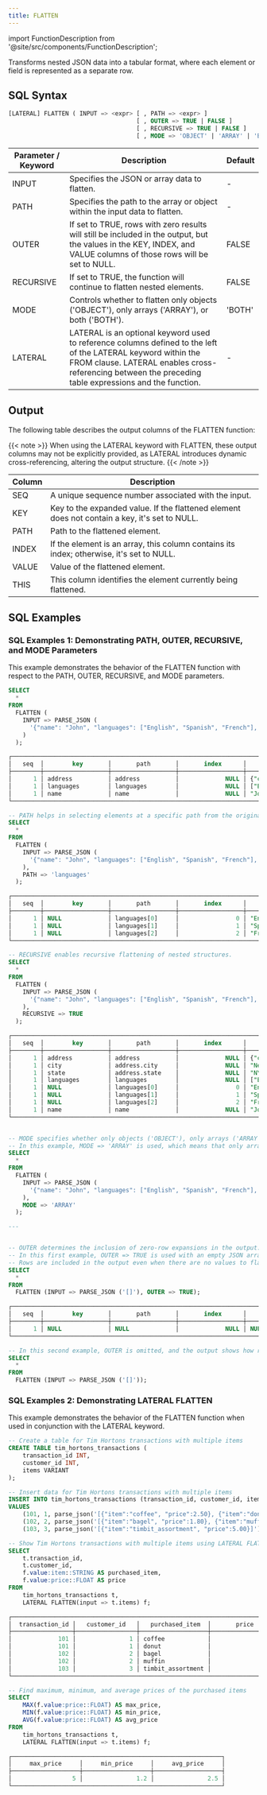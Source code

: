 ```yaml
---
title: FLATTEN
---
```

import FunctionDescription from '@site/src/components/FunctionDescription';

<FunctionDescription description="Introduced or updated: v1.2.213"/>

Transforms nested JSON data into a tabular format, where each element or field is represented as a separate row.

## SQL Syntax

```sql
[LATERAL] FLATTEN ( INPUT => <expr> [ , PATH => <expr> ]
                                    [ , OUTER => TRUE | FALSE ]
                                    [ , RECURSIVE => TRUE | FALSE ]
                                    [ , MODE => 'OBJECT' | 'ARRAY' | 'BOTH' ] )
```

| Parameter / Keyword | Description                                                                                                                                                                                                             | Default |
|---------------------|-------------------------------------------------------------------------------------------------------------------------------------------------------------------------------------------------------------------------|---------|
| INPUT               | Specifies the JSON or array data to flatten.                                                                                                                                                                            | -       |
| PATH                | Specifies the path to the array or object within the input data to flatten.                                                                                                                                             | -       |
| OUTER               | If set to TRUE, rows with zero results will still be included in the output, but the values in the KEY, INDEX, and VALUE columns of those rows will be set to NULL.                                                     | FALSE   |
| RECURSIVE           | If set to TRUE, the function will continue to flatten nested elements.                                                                                                                                                  | FALSE   |
| MODE                | Controls whether to flatten only objects ('OBJECT'), only arrays ('ARRAY'), or both ('BOTH').                                                                                                                           | 'BOTH'  |
| LATERAL             | LATERAL is an optional keyword used to reference columns defined to the left of the LATERAL keyword within the FROM clause. LATERAL enables cross-referencing between the preceding table expressions and the function. | -       |

## Output

The following table describes the output columns of the FLATTEN function:

{{< note >}}
When using the LATERAL keyword with FLATTEN, these output columns may not be explicitly provided, as LATERAL introduces dynamic cross-referencing, altering the output structure.
{{< /note >}}

| Column | Description                                                                              |
|--------|------------------------------------------------------------------------------------------|
| SEQ    | A unique sequence number associated with the input.                                      |
| KEY    | Key to the expanded value. If the flattened element does not contain a key, it's set to NULL.|
| PATH   | Path to the flattened element.                                                           |
| INDEX  | If the element is an array, this column contains its index; otherwise, it's set to NULL. |
| VALUE  | Value of the flattened element.                                                          |
| THIS   | This column identifies the element currently being flattened.                            |

## SQL Examples

### SQL Examples 1: Demonstrating PATH, OUTER, RECURSIVE, and MODE Parameters

This example demonstrates the behavior of the FLATTEN function with respect to the PATH, OUTER, RECURSIVE, and MODE parameters.

```sql
SELECT
  *
FROM
  FLATTEN (
    INPUT => PARSE_JSON (
      '{"name": "John", "languages": ["English", "Spanish", "French"], "address": {"city": "New York", "state": "NY"}}'
    )
  );

┌────────────────────────────────────────────────────────────────────────────────────────────────────────────────────────────────────────────────────────────────────────────────────────────────────────────┐
│   seq  │        key       │       path       │       index      │               value              │                                                  this                                                 │
├────────┼──────────────────┼──────────────────┼──────────────────┼──────────────────────────────────┼───────────────────────────────────────────────────────────────────────────────────────────────────────┤
│      1 │ address          │ address          │             NULL │ {"city":"New York","state":"NY"} │ {"address":{"city":"New York","state":"NY"},"languages":["English","Spanish","French"],"name":"John"} │
│      1 │ languages        │ languages        │             NULL │ ["English","Spanish","French"]   │ {"address":{"city":"New York","state":"NY"},"languages":["English","Spanish","French"],"name":"John"} │
│      1 │ name             │ name             │             NULL │ "John"                           │ {"address":{"city":"New York","state":"NY"},"languages":["English","Spanish","French"],"name":"John"} │
└────────────────────────────────────────────────────────────────────────────────────────────────────────────────────────────────────────────────────────────────────────────────────────────────────────────┘

-- PATH helps in selecting elements at a specific path from the original JSON data.
SELECT
  *
FROM
  FLATTEN (
    INPUT => PARSE_JSON (
      '{"name": "John", "languages": ["English", "Spanish", "French"], "address": {"city": "New York", "state": "NY"}}'
    ),
    PATH => 'languages'
  );

┌──────────────────────────────────────────────────────────────────────────────────────────────────────────────────────┐
│   seq  │        key       │       path       │       index      │       value       │              this              │
├────────┼──────────────────┼──────────────────┼──────────────────┼───────────────────┼────────────────────────────────┤
│      1 │ NULL             │ languages[0]     │                0 │ "English"         │ ["English","Spanish","French"] │
│      1 │ NULL             │ languages[1]     │                1 │ "Spanish"         │ ["English","Spanish","French"] │
│      1 │ NULL             │ languages[2]     │                2 │ "French"          │ ["English","Spanish","French"] │
└──────────────────────────────────────────────────────────────────────────────────────────────────────────────────────┘

-- RECURSIVE enables recursive flattening of nested structures.
SELECT
  *
FROM
  FLATTEN (
    INPUT => PARSE_JSON (
      '{"name": "John", "languages": ["English", "Spanish", "French"], "address": {"city": "New York", "state": "NY"}}'
    ),
    RECURSIVE => TRUE
  );

┌────────────────────────────────────────────────────────────────────────────────────────────────────────────────────────────────────────────────────────────────────────────────────────────────────────────┐
│   seq  │        key       │       path       │       index      │               value              │                                                  this                                                 │
├────────┼──────────────────┼──────────────────┼──────────────────┼──────────────────────────────────┼───────────────────────────────────────────────────────────────────────────────────────────────────────┤
│      1 │ address          │ address          │             NULL │ {"city":"New York","state":"NY"} │ {"address":{"city":"New York","state":"NY"},"languages":["English","Spanish","French"],"name":"John"} │
│      1 │ city             │ address.city     │             NULL │ "New York"                       │ {"city":"New York","state":"NY"}                                                                      │
│      1 │ state            │ address.state    │             NULL │ "NY"                             │ {"city":"New York","state":"NY"}                                                                      │
│      1 │ languages        │ languages        │             NULL │ ["English","Spanish","French"]   │ {"address":{"city":"New York","state":"NY"},"languages":["English","Spanish","French"],"name":"John"} │
│      1 │ NULL             │ languages[0]     │                0 │ "English"                        │ ["English","Spanish","French"]                                                                        │
│      1 │ NULL             │ languages[1]     │                1 │ "Spanish"                        │ ["English","Spanish","French"]                                                                        │
│      1 │ NULL             │ languages[2]     │                2 │ "French"                         │ ["English","Spanish","French"]                                                                        │
│      1 │ name             │ name             │             NULL │ "John"                           │ {"address":{"city":"New York","state":"NY"},"languages":["English","Spanish","French"],"name":"John"} │
└────────────────────────────────────────────────────────────────────────────────────────────────────────────────────────────────────────────────────────────────────────────────────────────────────────────┘


-- MODE specifies whether only objects ('OBJECT'), only arrays ('ARRAY'), or both ('BOTH') should be flattened.
-- In this example, MODE => 'ARRAY' is used, which means that only arrays within the JSON data will be flattened.
SELECT
  *
FROM
  FLATTEN (
    INPUT => PARSE_JSON (
      '{"name": "John", "languages": ["English", "Spanish", "French"], "address": {"city": "New York", "state": "NY"}}'
    ),
    MODE => 'ARRAY'
  );

---


-- OUTER determines the inclusion of zero-row expansions in the output.
-- In this first example, OUTER => TRUE is used with an empty JSON array, which results in zero-row expansions. 
-- Rows are included in the output even when there are no values to flatten.
SELECT
  *
FROM
  FLATTEN (INPUT => PARSE_JSON ('[]'), OUTER => TRUE);

┌─────────────────────────────────────────────────────────────────────────────────────────────────────────┐
│   seq  │        key       │       path       │       index      │       value       │        this       │
├────────┼──────────────────┼──────────────────┼──────────────────┼───────────────────┼───────────────────┤
│      1 │ NULL             │ NULL             │             NULL │ NULL              │ NULL              │
└─────────────────────────────────────────────────────────────────────────────────────────────────────────┘

-- In this second example, OUTER is omitted, and the output shows how rows with zero results are not included when OUTER is not specified.
SELECT
  *
FROM
  FLATTEN (INPUT => PARSE_JSON ('[]'));

```

### SQL Examples 2: Demonstrating LATERAL FLATTEN

This example demonstrates the behavior of the FLATTEN function when used in conjunction with the LATERAL keyword.

```sql
-- Create a table for Tim Hortons transactions with multiple items
CREATE TABLE tim_hortons_transactions (
    transaction_id INT,
    customer_id INT,
    items VARIANT
);

-- Insert data for Tim Hortons transactions with multiple items
INSERT INTO tim_hortons_transactions (transaction_id, customer_id, items)
VALUES
    (101, 1, parse_json('[{"item":"coffee", "price":2.50}, {"item":"donut", "price":1.20}]')),
    (102, 2, parse_json('[{"item":"bagel", "price":1.80}, {"item":"muffin", "price":2.00}]')),
    (103, 3, parse_json('[{"item":"timbit_assortment", "price":5.00}]'));

-- Show Tim Hortons transactions with multiple items using LATERAL FLATTEN
SELECT
    t.transaction_id,
    t.customer_id,
    f.value:item::STRING AS purchased_item,
    f.value:price::FLOAT AS price
FROM
    tim_hortons_transactions t,
    LATERAL FLATTEN(input => t.items) f;

┌───────────────────────────────────────────────────────────────────────────┐
│  transaction_id │   customer_id   │   purchased_item  │       price       │
├─────────────────┼─────────────────┼───────────────────┼───────────────────┤
│             101 │               1 │ coffee            │               2.5 │
│             101 │               1 │ donut             │               1.2 │
│             102 │               2 │ bagel             │               1.8 │
│             102 │               2 │ muffin            │                 2 │
│             103 │               3 │ timbit_assortment │                 5 │
└───────────────────────────────────────────────────────────────────────────┘

-- Find maximum, minimum, and average prices of the purchased items
SELECT
    MAX(f.value:price::FLOAT) AS max_price,
    MIN(f.value:price::FLOAT) AS min_price,
    AVG(f.value:price::FLOAT) AS avg_price
FROM
    tim_hortons_transactions t,
    LATERAL FLATTEN(input => t.items) f;

┌───────────────────────────────────────────────────────────┐
│     max_price     │     min_price     │     avg_price     │
├───────────────────┼───────────────────┼───────────────────┤
│                 5 │               1.2 │               2.5 │
└───────────────────────────────────────────────────────────┘
```
